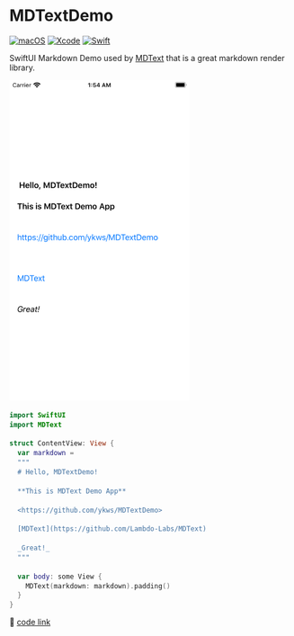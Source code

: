 # MDTextDemo

[![macOS](https://img.shields.io/badge/macOS-Catalina-black)](https://developer.apple.com/macos/)
[![Xcode](https://img.shields.io/badge/Xcode-11.6-blue.svg)](https://developer.apple.com/xcode)
[![Swift](https://img.shields.io/badge/Swift-5.2.4-orange.svg)](https://swift.org)

SwiftUI Markdown Demo used by [MDText](https://github.com/Lambdo-Labs/MDText) that is a great markdown render library.

<img src="https://github.com/ykws/MDTextDemo/blob/master/Simulator%20Screen%20Shot%20-%20iPhone%20SE%20(2nd%20generation)%20-%202020-07-27%20at%2001.54.21.png?raw=true" width="320">

```swift
import SwiftUI
import MDText

struct ContentView: View {
  var markdown =
  """
  # Hello, MDTextDemo!
  
  **This is MDText Demo App**
  
  <https://github.com/ykws/MDTextDemo>
  
  [MDText](https://github.com/Lambdo-Labs/MDText)
  
  _Great!_
  """
  
  var body: some View {
    MDText(markdown: markdown).padding()
  }
}
```

:memo: [code link](https://github.com/ykws/MDTextDemo/blob/891df1f84231d9155f7d29dc060b33b00c2d507f/MDTextDemo/ContentView.swift#L9-L29)
